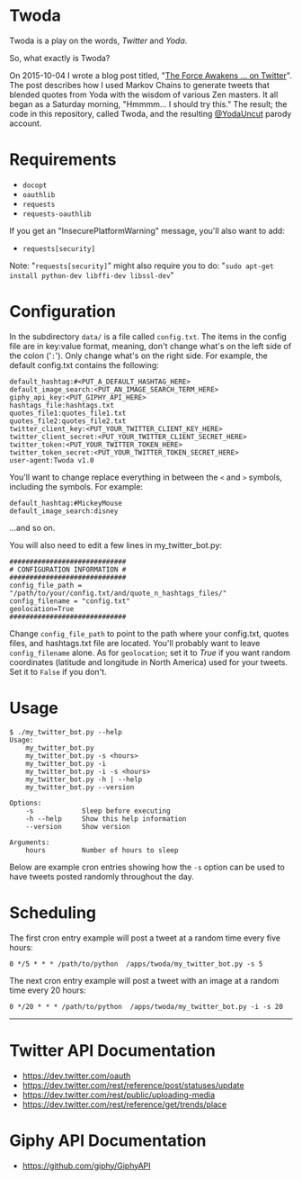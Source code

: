 Twoda
=====
Twoda is a play on the words, *Twitter* and *Yoda*.

So, what exactly is Twoda?

On 2015-10-04 I wrote a blog post titled, "[The Force Awakens ... on Twitter](http://blog.zenone.org/2015/10/the-force-awakens-on-twitter.html)". The post describes how I used Markov Chains to generate tweets that blended quotes from Yoda with the wisdom of various Zen masters. It all began as a Saturday morning, "Hmmmm... I should try this." The result; the code in this repository, called Twoda, and the resulting [@YodaUncut](https://twitter.com/yodauncut) parody account.

Requirements
===========
 - `docopt`
 - `oauthlib`
 - `requests`
 - `requests-oauthlib`

If you get an "InsecurePlatformWarning" message, you'll also want to add:

 - `requests[security]`

Note: "`requests[security]`" might also require you to do: "`sudo apt-get install python-dev libffi-dev libssl-dev`"

Configuration
===========
In the subdirectory `data/` is a file called `config.txt`. The items in the config file are in key:value format, meaning, don't change what's on the left side of the colon ('`:`'). Only change what's on the right side. For example, the default config.txt contains the following:

    default_hashtag:#<PUT_A_DEFAULT_HASHTAG_HERE>
    default_image_search:<PUT_AN_IMAGE_SEARCH_TERM_HERE>
    giphy_api_key:<PUT_GIPHY_API_HERE>
    hashtags_file:hashtags.txt
    quotes_file1:quotes_file1.txt
    quotes_file2:quotes_file2.txt
    twitter_client_key:<PUT_YOUR_TWITTER_CLIENT_KEY_HERE>
    twitter_client_secret:<PUT_YOUR_TWITTER_CLIENT_SECRET_HERE>
    twitter_token:<PUT_YOUR_TWITTER_TOKEN_HERE>
    twitter_token_secret:<PUT_YOUR_TWITTER_TOKEN_SECRET_HERE>
    user-agent:Twoda v1.0

You'll want to change replace everything in between the `<` and `>` symbols, including the symbols. For example:

    default_hashtag:#MickeyMouse  
    default_image_search:disney

...and so on.

You will also need to edit a few lines in my_twitter_bot.py:

    #############################
    # CONFIGURATION INFORMATION #
    #############################
    config_file_path = "/path/to/your/config.txt/and/quote_n_hashtags_files/"
    config_filename = "config.txt"
    geolocation=True
    #############################

Change `config_file_path` to point to the path where your config.txt, quotes files, and hashtags.txt file are located. You'll probably want to leave `config_filename` alone.  As for `geolocation`;  set it to *True* if you want random coordinates (latitude and longitude in North America) used for your tweets. Set it to `False` if you don't.

Usage
=====

    $ ./my_twitter_bot.py --help
    Usage:
        my_twitter_bot.py
        my_twitter_bot.py -s <hours>
        my_twitter_bot.py -i
        my_twitter_bot.py -i -s <hours>
        my_twitter_bot.py -h | --help
        my_twitter_bot.py --version
    
    Options:
        -s            Sleep before executing
        -h --help     Show this help information
        --version     Show version
    
    Arguments:
        hours         Number of hours to sleep

Below are example cron entries showing how the `-s` option can be used to have tweets posted randomly throughout the day.

Scheduling
=========
The first cron entry example will post a tweet at a random time every five hours:

    0 */5 * * * /path/to/python  /apps/twoda/my_twitter_bot.py -s 5

The next cron entry example will post a tweet with an image at a random time every 20 hours:

    0 */20 * * * /path/to/python  /apps/twoda/my_twitter_bot.py -i -s 20

----------

Twitter API Documentation
======================
 - https://dev.twitter.com/oauth
 - https://dev.twitter.com/rest/reference/post/statuses/update
 - https://dev.twitter.com/rest/public/uploading-media
 - https://dev.twitter.com/rest/reference/get/trends/place

Giphy API Documentation
=====================
 - https://github.com/giphy/GiphyAPI
